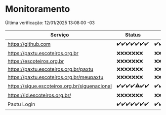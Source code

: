 # Monitoramento

Última verificação: 12/01/2025 13:08:00 -03

|Serviço|Status|Últimas 24h|
|---|---|---|
|https://github.com|<span title="2025-01-05: OK=23">✔️</span><span title="2025-01-06: OK=23">✔️</span><span title="2025-01-07: OK=22">✔️</span><span title="2025-01-08: OK=23">✔️</span><span title="2025-01-09: OK=23">✔️</span><span title="2025-01-10: OK=23">✔️</span><span title="2025-01-11: OK=15">✔️</span>|<span title="11/01/2025 13:08:00 -03 : 200">✔️</span><span title="11/01/2025 14:06:00 -03 : 200">✔️</span><span title="11/01/2025 15:10:00 -03 : 200">✔️</span><span title="11/01/2025 16:05:00 -03 : 200">✔️</span><span title="11/01/2025 17:08:00 -03 : 200">✔️</span><span title="11/01/2025 18:06:00 -03 : 200">✔️</span><span title="11/01/2025 19:07:00 -03 : 200">✔️</span><span title="11/01/2025 20:07:00 -03 : 200">✔️</span><span title="11/01/2025 21:45:00 -03 : 200">✔️</span><span title="11/01/2025 23:18:00 -03 : 200">✔️</span><span title="12/01/2025 00:20:00 -03 : 200">✔️</span><span title="12/01/2025 01:10:00 -03 : 200">✔️</span><span title="12/01/2025 02:08:00 -03 : 200">✔️</span><span title="12/01/2025 03:11:00 -03 : 200">✔️</span><span title="12/01/2025 04:07:00 -03 : 200">✔️</span><span title="12/01/2025 05:10:00 -03 : 200">✔️</span><span title="12/01/2025 06:07:00 -03 : 200">✔️</span><span title="12/01/2025 07:07:00 -03 : 200">✔️</span><span title="12/01/2025 08:05:00 -03 : 200">✔️</span><span title="12/01/2025 09:14:00 -03 : 200">✔️</span><span title="12/01/2025 10:12:00 -03 : 200">✔️</span><span title="12/01/2025 11:06:00 -03 : 200">✔️</span><span title="12/01/2025 12:06:00 -03 : 200">✔️</span><span title="12/01/2025 13:08:00 -03 : 200">✔️</span>|
|https://paxtu.escoteiros.org.br|<span title="2025-01-05: Falhas=23">❌</span><span title="2025-01-06: Falhas=23">❌</span><span title="2025-01-07: Falhas=22">❌</span><span title="2025-01-08: Falhas=23">❌</span><span title="2025-01-09: Falhas=23">❌</span><span title="2025-01-10: Falhas=23">❌</span><span title="2025-01-11: Falhas=15">❌</span>|<span title="11/01/2025 13:08:00 -03 : 403">❌</span><span title="11/01/2025 14:06:00 -03 : 403">❌</span><span title="11/01/2025 15:10:00 -03 : 403">❌</span><span title="11/01/2025 16:05:00 -03 : 403">❌</span><span title="11/01/2025 17:08:00 -03 : 403">❌</span><span title="11/01/2025 18:06:00 -03 : 403">❌</span><span title="11/01/2025 19:07:00 -03 : 403">❌</span><span title="11/01/2025 20:07:00 -03 : 403">❌</span><span title="11/01/2025 21:45:00 -03 : 403">❌</span><span title="11/01/2025 23:18:00 -03 : 403">❌</span><span title="12/01/2025 00:20:00 -03 : 403">❌</span><span title="12/01/2025 01:10:00 -03 : 403">❌</span><span title="12/01/2025 02:08:00 -03 : 403">❌</span><span title="12/01/2025 03:11:00 -03 : 403">❌</span><span title="12/01/2025 04:07:00 -03 : 403">❌</span><span title="12/01/2025 05:10:00 -03 : 403">❌</span><span title="12/01/2025 06:07:00 -03 : 403">❌</span><span title="12/01/2025 07:07:00 -03 : 403">❌</span><span title="12/01/2025 08:05:00 -03 : 403">❌</span><span title="12/01/2025 09:14:00 -03 : 403">❌</span><span title="12/01/2025 10:12:00 -03 : 403">❌</span><span title="12/01/2025 11:06:00 -03 : 403">❌</span><span title="12/01/2025 12:06:00 -03 : 403">❌</span><span title="12/01/2025 13:08:00 -03 : 403">❌</span>|
|https://escoteiros.org.br|<span title="2025-01-05: Falhas=23">❌</span><span title="2025-01-06: Falhas=23">❌</span><span title="2025-01-07: Falhas=22">❌</span><span title="2025-01-08: Falhas=23">❌</span><span title="2025-01-09: Falhas=23">❌</span><span title="2025-01-10: Falhas=23">❌</span><span title="2025-01-11: Falhas=15">❌</span>|<span title="11/01/2025 13:08:00 -03 : 403">❌</span><span title="11/01/2025 14:06:00 -03 : 403">❌</span><span title="11/01/2025 15:10:00 -03 : 403">❌</span><span title="11/01/2025 16:05:00 -03 : 403">❌</span><span title="11/01/2025 17:08:00 -03 : 403">❌</span><span title="11/01/2025 18:06:00 -03 : 403">❌</span><span title="11/01/2025 19:07:00 -03 : 403">❌</span><span title="11/01/2025 20:07:00 -03 : 403">❌</span><span title="11/01/2025 21:45:00 -03 : 403">❌</span><span title="11/01/2025 23:18:00 -03 : 403">❌</span><span title="12/01/2025 00:20:00 -03 : 403">❌</span><span title="12/01/2025 01:10:00 -03 : 403">❌</span><span title="12/01/2025 02:08:00 -03 : 403">❌</span><span title="12/01/2025 03:11:00 -03 : 403">❌</span><span title="12/01/2025 04:07:00 -03 : 403">❌</span><span title="12/01/2025 05:10:00 -03 : 403">❌</span><span title="12/01/2025 06:07:00 -03 : 403">❌</span><span title="12/01/2025 07:07:00 -03 : 403">❌</span><span title="12/01/2025 08:05:00 -03 : 403">❌</span><span title="12/01/2025 09:14:00 -03 : 403">❌</span><span title="12/01/2025 10:12:00 -03 : 403">❌</span><span title="12/01/2025 11:06:00 -03 : 403">❌</span><span title="12/01/2025 12:06:00 -03 : 403">❌</span><span title="12/01/2025 13:08:00 -03 : 403">❌</span>|
|https://paxtu.escoteiros.org.br/paxtu|<span title="2025-01-05: Falhas=23">❌</span><span title="2025-01-06: Falhas=23">❌</span><span title="2025-01-07: Falhas=22">❌</span><span title="2025-01-08: Falhas=23">❌</span><span title="2025-01-09: Falhas=23">❌</span><span title="2025-01-10: Falhas=23">❌</span><span title="2025-01-11: Falhas=15">❌</span>|<span title="11/01/2025 13:08:00 -03 : 403">❌</span><span title="11/01/2025 14:06:00 -03 : 403">❌</span><span title="11/01/2025 15:10:00 -03 : 403">❌</span><span title="11/01/2025 16:05:00 -03 : 403">❌</span><span title="11/01/2025 17:08:00 -03 : 403">❌</span><span title="11/01/2025 18:06:00 -03 : 403">❌</span><span title="11/01/2025 19:07:00 -03 : 403">❌</span><span title="11/01/2025 20:07:00 -03 : 403">❌</span><span title="11/01/2025 21:45:00 -03 : 403">❌</span><span title="11/01/2025 23:18:00 -03 : 403">❌</span><span title="12/01/2025 00:20:00 -03 : 403">❌</span><span title="12/01/2025 01:10:00 -03 : 403">❌</span><span title="12/01/2025 02:08:00 -03 : 403">❌</span><span title="12/01/2025 03:11:00 -03 : 403">❌</span><span title="12/01/2025 04:07:00 -03 : 403">❌</span><span title="12/01/2025 05:10:00 -03 : 403">❌</span><span title="12/01/2025 06:07:00 -03 : 403">❌</span><span title="12/01/2025 07:07:00 -03 : 403">❌</span><span title="12/01/2025 08:05:00 -03 : 403">❌</span><span title="12/01/2025 09:14:00 -03 : 403">❌</span><span title="12/01/2025 10:12:00 -03 : 403">❌</span><span title="12/01/2025 11:06:00 -03 : 403">❌</span><span title="12/01/2025 12:06:00 -03 : 403">❌</span><span title="12/01/2025 13:08:00 -03 : 403">❌</span>|
|https://paxtu.escoteiros.org.br/meupaxtu|<span title="2025-01-05: Falhas=23">❌</span><span title="2025-01-06: Falhas=23">❌</span><span title="2025-01-07: Falhas=22">❌</span><span title="2025-01-08: Falhas=23">❌</span><span title="2025-01-09: Falhas=23">❌</span><span title="2025-01-10: Falhas=23">❌</span><span title="2025-01-11: Falhas=15">❌</span>|<span title="11/01/2025 13:08:00 -03 : 403">❌</span><span title="11/01/2025 14:06:00 -03 : 403">❌</span><span title="11/01/2025 15:10:00 -03 : 403">❌</span><span title="11/01/2025 16:05:00 -03 : 403">❌</span><span title="11/01/2025 17:08:00 -03 : 403">❌</span><span title="11/01/2025 18:06:00 -03 : 403">❌</span><span title="11/01/2025 19:07:00 -03 : 403">❌</span><span title="11/01/2025 20:07:00 -03 : 403">❌</span><span title="11/01/2025 21:45:00 -03 : 403">❌</span><span title="11/01/2025 23:18:00 -03 : 403">❌</span><span title="12/01/2025 00:20:00 -03 : 403">❌</span><span title="12/01/2025 01:10:00 -03 : 403">❌</span><span title="12/01/2025 02:08:00 -03 : 403">❌</span><span title="12/01/2025 03:11:00 -03 : 403">❌</span><span title="12/01/2025 04:07:00 -03 : 403">❌</span><span title="12/01/2025 05:10:00 -03 : 403">❌</span><span title="12/01/2025 06:07:00 -03 : 403">❌</span><span title="12/01/2025 07:07:00 -03 : 403">❌</span><span title="12/01/2025 08:05:00 -03 : 403">❌</span><span title="12/01/2025 09:14:00 -03 : 403">❌</span><span title="12/01/2025 10:12:00 -03 : 403">❌</span><span title="12/01/2025 11:06:00 -03 : 403">❌</span><span title="12/01/2025 12:06:00 -03 : 403">❌</span><span title="12/01/2025 13:08:00 -03 : 403">❌</span>|
|https://sigue.escoteiros.org.br/siguenacional|<span title="2025-01-05: OK=23">✔️</span><span title="2025-01-06: OK=23">✔️</span><span title="2025-01-07: OK=22">✔️</span><span title="2025-01-08: OK=23">✔️</span><span title="2025-01-09: OK=22, Falhas=1">⚠️</span><span title="2025-01-10: OK=23">✔️</span><span title="2025-01-11: OK=15">✔️</span>|<span title="11/01/2025 13:08:00 -03 : 200">✔️</span><span title="11/01/2025 14:06:00 -03 : 200">✔️</span><span title="11/01/2025 15:10:00 -03 : 200">✔️</span><span title="11/01/2025 16:05:00 -03 : 200">✔️</span><span title="11/01/2025 17:08:00 -03 : 200">✔️</span><span title="11/01/2025 18:06:00 -03 : 200">✔️</span><span title="11/01/2025 19:07:00 -03 : 200">✔️</span><span title="11/01/2025 20:07:00 -03 : 200">✔️</span><span title="11/01/2025 21:45:00 -03 : 200">✔️</span><span title="11/01/2025 23:18:00 -03 : 200">✔️</span><span title="12/01/2025 00:20:00 -03 : 200">✔️</span><span title="12/01/2025 01:10:00 -03 : 200">✔️</span><span title="12/01/2025 02:08:00 -03 : 200">✔️</span><span title="12/01/2025 03:11:00 -03 : 200">✔️</span><span title="12/01/2025 04:07:00 -03 : 200">✔️</span><span title="12/01/2025 05:10:00 -03 : 200">✔️</span><span title="12/01/2025 06:07:00 -03 : 200">✔️</span><span title="12/01/2025 07:07:00 -03 : 200">✔️</span><span title="12/01/2025 08:05:00 -03 : 200">✔️</span><span title="12/01/2025 09:14:00 -03 : 200">✔️</span><span title="12/01/2025 10:12:00 -03 : 200">✔️</span><span title="12/01/2025 11:06:00 -03 : 200">✔️</span><span title="12/01/2025 12:06:00 -03 : 200">✔️</span><span title="12/01/2025 13:08:00 -03 : 200">✔️</span>|
|https://id.escoteiros.org.br/|<span title="2025-01-05: Falhas=23">❌</span><span title="2025-01-06: Falhas=23">❌</span><span title="2025-01-07: Falhas=22">❌</span><span title="2025-01-08: Falhas=23">❌</span><span title="2025-01-09: Falhas=23">❌</span><span title="2025-01-10: Falhas=23">❌</span><span title="2025-01-11: Falhas=15">❌</span>|<span title="11/01/2025 13:08:00 -03 : 403">❌</span><span title="11/01/2025 14:06:00 -03 : 403">❌</span><span title="11/01/2025 15:10:00 -03 : 403">❌</span><span title="11/01/2025 16:05:00 -03 : 403">❌</span><span title="11/01/2025 17:08:00 -03 : 403">❌</span><span title="11/01/2025 18:06:00 -03 : 403">❌</span><span title="11/01/2025 19:07:00 -03 : 403">❌</span><span title="11/01/2025 20:07:00 -03 : 403">❌</span><span title="11/01/2025 21:45:00 -03 : 403">❌</span><span title="11/01/2025 23:18:00 -03 : 403">❌</span><span title="12/01/2025 00:20:00 -03 : 403">❌</span><span title="12/01/2025 01:10:00 -03 : 403">❌</span><span title="12/01/2025 02:08:00 -03 : 403">❌</span><span title="12/01/2025 03:11:00 -03 : 403">❌</span><span title="12/01/2025 04:07:00 -03 : 403">❌</span><span title="12/01/2025 05:10:00 -03 : 403">❌</span><span title="12/01/2025 06:07:00 -03 : 403">❌</span><span title="12/01/2025 07:07:00 -03 : 403">❌</span><span title="12/01/2025 08:05:00 -03 : 403">❌</span><span title="12/01/2025 09:14:00 -03 : 403">❌</span><span title="12/01/2025 10:12:00 -03 : 403">❌</span><span title="12/01/2025 11:06:00 -03 : 403">❌</span><span title="12/01/2025 12:06:00 -03 : 403">❌</span><span title="12/01/2025 13:08:00 -03 : 403">❌</span>|
|Paxtu Login|<span title="2025-01-05: OK=23">✔️</span><span title="2025-01-06: OK=23">✔️</span><span title="2025-01-07: OK=22">✔️</span><span title="2025-01-08: OK=23">✔️</span><span title="2025-01-09: OK=23">✔️</span><span title="2025-01-10: OK=23">✔️</span><span title="2025-01-11: OK=15">✔️</span>|<span title="11/01/2025 13:08:00 -03 : 200">✔️</span><span title="11/01/2025 14:06:00 -03 : 200">✔️</span><span title="11/01/2025 15:10:00 -03 : 200">✔️</span><span title="11/01/2025 16:05:00 -03 : 200">✔️</span><span title="11/01/2025 17:08:00 -03 : 200">✔️</span><span title="11/01/2025 18:06:00 -03 : 200">✔️</span><span title="11/01/2025 19:07:00 -03 : 200">✔️</span><span title="11/01/2025 20:07:00 -03 : 200">✔️</span><span title="11/01/2025 21:45:00 -03 : 200">✔️</span><span title="11/01/2025 23:18:00 -03 : 200">✔️</span><span title="12/01/2025 00:20:00 -03 : 200">✔️</span><span title="12/01/2025 01:10:00 -03 : 200">✔️</span><span title="12/01/2025 02:08:00 -03 : 200">✔️</span><span title="12/01/2025 03:11:00 -03 : 200">✔️</span><span title="12/01/2025 04:07:00 -03 : 200">✔️</span><span title="12/01/2025 05:10:00 -03 : 200">✔️</span><span title="12/01/2025 06:07:00 -03 : 200">✔️</span><span title="12/01/2025 07:07:00 -03 : 200">✔️</span><span title="12/01/2025 08:05:00 -03 : 200">✔️</span><span title="12/01/2025 09:14:00 -03 : 200">✔️</span><span title="12/01/2025 10:12:00 -03 : 200">✔️</span><span title="12/01/2025 11:06:00 -03 : 200">✔️</span><span title="12/01/2025 12:06:00 -03 : 200">✔️</span><span title="12/01/2025 13:08:00 -03 : 200">✔️</span>|
